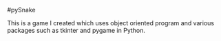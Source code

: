 #pySnake

This is a game I created which uses object oriented program and various packages such as tkinter and pygame in Python. 
